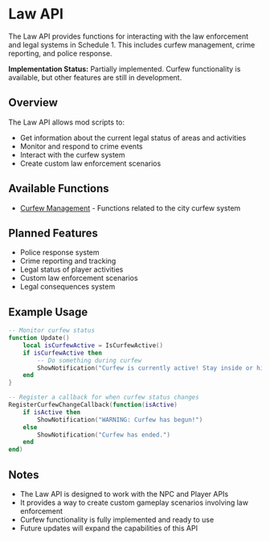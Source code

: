 # Law API

The Law API provides functions for interacting with the law enforcement and legal systems in Schedule 1. This includes curfew management, crime reporting, and police response.

<div class="custom-block warning">
  <p><strong>Implementation Status:</strong> Partially implemented. Curfew functionality is available, but other features are still in development.</p>
</div>

## Overview

The Law API allows mod scripts to:

- Get information about the current legal status of areas and activities
- Monitor and respond to crime events
- Interact with the curfew system
- Create custom law enforcement scenarios

## Available Functions

- [Curfew Management](./curfew.md) - Functions related to the city curfew system

## Planned Features

- Police response system
- Crime reporting and tracking
- Legal status of player activities
- Custom law enforcement scenarios
- Legal consequences system

## Example Usage

```lua
-- Monitor curfew status
function Update()
    local isCurfewActive = IsCurfewActive()
    if isCurfewActive then
        -- Do something during curfew
        ShowNotification("Curfew is currently active! Stay inside or hide.")
    end
}

-- Register a callback for when curfew status changes
RegisterCurfewChangeCallback(function(isActive)
    if isActive then
        ShowNotification("WARNING: Curfew has begun!")
    else
        ShowNotification("Curfew has ended.")
    end
end)
```

## Notes

- The Law API is designed to work with the NPC and Player APIs
- It provides a way to create custom gameplay scenarios involving law enforcement
- Curfew functionality is fully implemented and ready to use
- Future updates will expand the capabilities of this API 